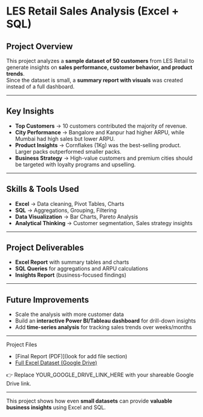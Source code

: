 
# LES Retail Sales Analysis (Excel + SQL)

##  Project Overview
This project analyzes a **sample dataset of 50 customers** from LES Retail to generate insights on **sales performance, customer behavior, and product trends**.  
Since the dataset is small, a **summary report with visuals** was created instead of a full dashboard.

---

## Key Insights
- **Top Customers** → 10 customers contributed the majority of revenue.  
- **City Performance** → Bangalore and Kanpur had higher ARPU, while Mumbai had high sales but lower ARPU.  
- **Product Insights** → Cornflakes (1Kg) was the best-selling product. Larger packs outperformed smaller packs.  
- **Business Strategy** → High-value customers and premium cities should be targeted with loyalty programs and upselling.  

---

##  Skills & Tools Used
- **Excel** → Data cleaning, Pivot Tables, Charts  
- **SQL** → Aggregations, Grouping, Filtering  
- **Data Visualization** → Bar Charts, Pareto Analysis  
- **Analytical Thinking** → Customer segmentation, Sales strategy insights  

---

##  Project Deliverables
- **Excel Report** with summary tables and charts  
- **SQL Queries** for aggregations and ARPU calculations  
- **Insights Report** (business-focused findings)  

---

##  Future Improvements
- Scale the analysis with more customer data  
- Build an **interactive Power BI/Tableau dashboard** for drill-down insights  
- Add **time-series analysis** for tracking sales trends over weeks/months


---

Project Files
-  [Final Report (PDF)](look for add file section)
- [Full Excel Dataset (Google Drive)](https://docs.google.com/spreadsheets/d/1c1-pXM8brTGkJjF5tQxJYqkIRZQaEWja/edit?usp=drive_link&ouid=115259981734726290567&rtpof=true&sd=true)

👉 Replace YOUR_GOOGLE_DRIVE_LINK_HERE with your shareable Google Drive link.

---

This project shows how even **small datasets** can provide **valuable business insights** using Excel and SQL.
